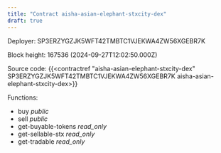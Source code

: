```yaml
---
title: "Contract aisha-asian-elephant-stxcity-dex"
draft: true
---
```

Deployer: SP3ERZYGZJK5WFT42TMBTC1VJEKWA4ZW56XGEBR7K


 



Block height: 167536 (2024-09-27T12:02:50.000Z)

Source code: {{<contractref "aisha-asian-elephant-stxcity-dex" SP3ERZYGZJK5WFT42TMBTC1VJEKWA4ZW56XGEBR7K aisha-asian-elephant-stxcity-dex>}}

Functions:

* buy _public_
* sell _public_
* get-buyable-tokens _read_only_
* get-sellable-stx _read_only_
* get-tradable _read_only_
